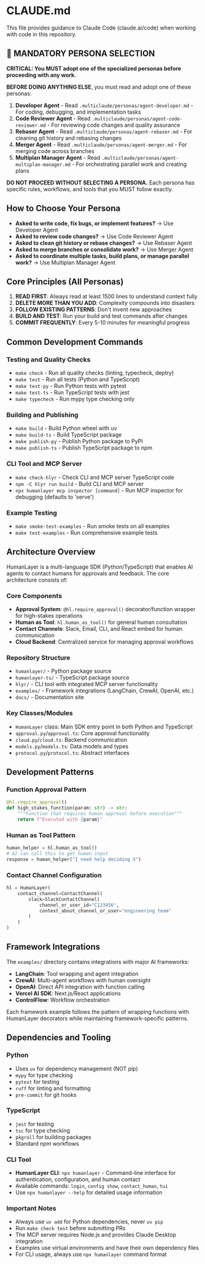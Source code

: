 # CLAUDE.md

This file provides guidance to Claude Code (claude.ai/code) when working with code in this repository.

## 🚨 MANDATORY PERSONA SELECTION

**CRITICAL: You MUST adopt one of the specialized personas before proceeding with any work.**

**BEFORE DOING ANYTHING ELSE**, you must read and adopt one of these personas:

1. **Developer Agent** - Read `.multiclaude/personas/agent-developer.md` - For coding, debugging, and implementation tasks
2. **Code Reviewer Agent** - Read `.multiclaude/personas/agent-code-reviewer.md` - For reviewing code changes and quality assurance
3. **Rebaser Agent** - Read `.multiclaude/personas/agent-rebaser.md` - For cleaning git history and rebasing changes
4. **Merger Agent** - Read `.multiclaude/personas/agent-merger.md` - For merging code across branches
5. **Multiplan Manager Agent** - Read `.multiclaude/personas/agent-multiplan-manager.md` - For orchestrating parallel work and creating plans

**DO NOT PROCEED WITHOUT SELECTING A PERSONA.** Each persona has specific rules, workflows, and tools that you MUST follow exactly.

## How to Choose Your Persona

- **Asked to write code, fix bugs, or implement features?** → Use Developer Agent
- **Asked to review code changes?** → Use Code Reviewer Agent
- **Asked to clean git history or rebase changes?** → Use Rebaser Agent
- **Asked to merge branches or consolidate work?** → Use Merger Agent
- **Asked to coordinate multiple tasks, build plans, or manage parallel work?** → Use Multiplan Manager Agent

## Core Principles (All Personas)

1. **READ FIRST**: Always read at least 1500 lines to understand context fully
2. **DELETE MORE THAN YOU ADD**: Complexity compounds into disasters
3. **FOLLOW EXISTING PATTERNS**: Don't invent new approaches
4. **BUILD AND TEST**: Run your build and test commands after changes
5. **COMMIT FREQUENTLY**: Every 5-10 minutes for meaningful progress

## Common Development Commands

### Testing and Quality Checks

- `make check` - Run all quality checks (linting, typecheck, deptry)
- `make test` - Run all tests (Python and TypeScript)
- `make test-py` - Run Python tests with pytest
- `make test-ts` - Run TypeScript tests with jest
- `make typecheck` - Run mypy type checking only

### Building and Publishing

- `make build` - Build Python wheel with uv
- `make build-ts` - Build TypeScript package
- `make publish-py` - Publish Python package to PyPI
- `make publish-ts` - Publish TypeScript package to npm

### CLI Tool and MCP Server

- `make check-hlyr` - Check CLI and MCP server TypeScript code
- `npm -C hlyr run build` - Build CLI and MCP server
- `npx humanlayer mcp inspector [command]` - Run MCP inspector for debugging (defaults to 'serve')

### Example Testing

- `make smoke-test-examples` - Run smoke tests on all examples
- `make test-examples` - Run comprehensive example tests

## Architecture Overview

HumanLayer is a multi-language SDK (Python/TypeScript) that enables AI agents to contact humans for approvals and feedback. The core architecture consists of:

### Core Components

- **Approval System**: `@hl.require_approval()` decorator/function wrapper for high-stakes operations
- **Human as Tool**: `hl.human_as_tool()` for general human consultation
- **Contact Channels**: Slack, Email, CLI, and React embed for human communication
- **Cloud Backend**: Centralized service for managing approval workflows

### Repository Structure

- `humanlayer/` - Python package source
- `humanlayer-ts/` - TypeScript package source
- `hlyr/` - CLI tool with integrated MCP server functionality
- `examples/` - Framework integrations (LangChain, CrewAI, OpenAI, etc.)
- `docs/` - Documentation site

### Key Classes/Modules

- `HumanLayer` class: Main SDK entry point in both Python and TypeScript
- `approval.py`/`approval.ts`: Core approval functionality
- `cloud.py`/`cloud.ts`: Backend communication
- `models.py`/`models.ts`: Data models and types
- `protocol.py`/`protocol.ts`: Abstract interfaces

## Development Patterns

### Function Approval Pattern

```python
@hl.require_approval()
def high_stakes_function(param: str) -> str:
    """Function that requires human approval before execution"""
    return f"Executed with {param}"
```

### Human as Tool Pattern

```python
human_helper = hl.human_as_tool()
# AI can call this to get human input
response = human_helper("I need help deciding X")
```

### Contact Channel Configuration

```python
hl = HumanLayer(
    contact_channel=ContactChannel(
        slack=SlackContactChannel(
            channel_or_user_id="C123456",
            context_about_channel_or_user="engineering team"
        )
    )
)
```

## Framework Integrations

The `examples/` directory contains integrations with major AI frameworks:

- **LangChain**: Tool wrapping and agent integration
- **CrewAI**: Multi-agent workflows with human oversight
- **OpenAI**: Direct API integration with function calling
- **Vercel AI SDK**: Next.js/React applications
- **ControlFlow**: Workflow orchestration

Each framework example follows the pattern of wrapping functions with HumanLayer decorators while maintaining framework-specific patterns.

## Dependencies and Tooling

### Python

- Uses `uv` for dependency management (NOT pip)
- `mypy` for type checking
- `pytest` for testing
- `ruff` for linting and formatting
- `pre-commit` for git hooks

### TypeScript

- `jest` for testing
- `tsc` for type checking
- `pkgroll` for building packages
- Standard npm workflows

### CLI Tool

- **HumanLayer CLI**: `npx humanlayer` - Command-line interface for authentication, configuration, and human contact
- Available commands: `login`, `config show`, `contact_human`, `tui`
- Use `npx humanlayer --help` for detailed usage information

### Important Notes

- Always use `uv add` for Python dependencies, never `uv pip`
- Run `make check test` before submitting PRs
- The MCP server requires Node.js and provides Claude Desktop integration
- Examples use virtual environments and have their own dependency files
- For CLI usage, always use `npx humanlayer` command format
